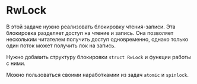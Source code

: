 # RwLock

В этой задаче нужно реализовать блокировку чтения-записи.
Эта блокировка разделяет доступ на чтение и запись. Она позволяет нескольким читателем получить доступ одновременно, однако только один поток может получить лок на запись.

Нужно добавить структуру блокировки `struct RwLock` и функции работы с ними.

Можно пользоваться своими наработкамии из задач `atomic` и `spinlock`.
